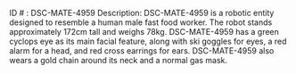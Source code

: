 ID # : DSC-MATE-4959
Description: DSC-MATE-4959 is a robotic entity designed to resemble a human male fast food worker. The robot stands approximately 172cm tall and weighs 78kg. DSC-MATE-4959 has a green cyclops eye as its main facial feature, along with ski goggles for eyes, a red alarm for a head, and red cross earrings for ears. DSC-MATE-4959 also wears a gold chain around its neck and a normal gas mask.